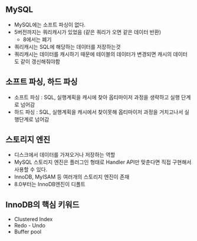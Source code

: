 ## MySQL
+ MySQL에는 소프트 파싱이 없다.
+ 5버전까지는 쿼리캐시가 있었음 (같은 쿼리가 오면 같은 데이터 반환)
  - 8에서는 폐기
+ 쿼리캐시는 SQL에 해당하는 데이터를 저장하는것
+ 쿼리캐시는 데이터를 캐시하기 때문에 테이블의 데이터가 변경되면 캐시의 데이터도 같이 갱신해줘야함 

## 소프트 파싱, 하드 파싱
+ 소프트 파싱 : SQL, 실행계획을 캐시에 찾아 옵티마이저 과정을 생략하고 실행 단계로 넘어감
+ 하드 파싱 : SQL, 실행계획을 캐시에서 찾이못해 옵티마이저 과정을 거치고나서 실행단계로 넘어감

## 스토리지 엔진
+ 디스크에서 데이터를 가져오거나 저장하는 역할
+ MySQL 스토리지 엔진은 플러그인 형태로 Handler API만 맞춘다면 직접 구현해서 사용할 수 있다.
+ InnoDB, MyISAM 등 여러개의 스토리지 엔진이 존재
+ 8.0부터는 InnoDB엔진이 디폴트

## InnoDB의 핵심 키워드
+ Clustered Index
+ Redo - Undo
+ Buffer pool


